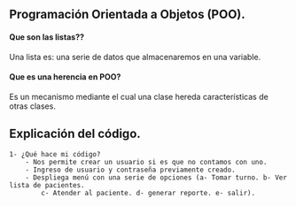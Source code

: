 ## Programación Orientada a Objetos (POO).

#### Que son las listas??
Una lista es: una serie de datos que almacenaremos en una variable.

#### Que es una herencia en POO?
Es un mecanismo mediante el cual una clase hereda características de otras clases.

## Explicación del código.

	1- ¿Qué hace mi código?
		- Nos permite crear un usuario si es que no contamos con uno.
		- Ingreso de usuario y contraseña previamente creado.
		- Despliega menú con una serie de opciones (a- Tomar turno. b- Ver lista de pacientes. 
			c- Atender al paciente. d- generar reporte. e- salir).
